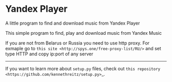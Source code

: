 # Yandex Player
A little program to find and download music from Yandex Player

This simple program to find, play and download music from Yandex Music

If you are not from Belarus or Russia you need to use http proxy. For exmaple go to `this site <http://spys.one/free-proxy-list/RU/>` and set type HTTP and copy ip:port of any server

--------

If you want to learn more about ``setup.py`` files, check out `this repository <https://github.com/kennethreitz/setup.py>`_.